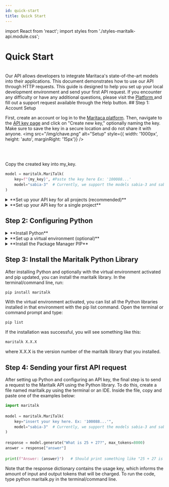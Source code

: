 ```yaml
---
id: quick-start
title: Quick Start
---
```

import React from 'react';
import styles from './styles-maritalk-api.module.css';

# Quick Start
<!-- TODO: Add link to API Reference when it is ready
<div className={styles['callout-box']}>
  <img src="/img/code-icon.png" alt="Code Icon" />
  <div>
    <strong>Want to go straight to the code?</strong><br />
    <span>Skip the quick start and navigate to <a href="/docs/api-reference">API reference</a>.</span>
  </div>
</div>
 -->
<br />
Our API allows developers to integrate Maritaca's state-of-the-art models into their applications. This document demonstrates how to use our API through HTTP requests. This guide is designed to help you set up your local development environment and send your first API request. If you encounter any difficulty or have any additional questions, please visit the <a href="https://plataforma.maritaca.ai/" className={styles.customLink}>
  Platform
</a> and fill out a support request available through the Help button.
<!-- TODO: Add link to API Reference when it is ready 
If you are an experienced developer, you can go directly to the [API reference](/docs/api-reference").
-->
## Step 1: Account Setup

First, create an account or log in to the [Maritaca platform](https://plataforma.maritaca.ai/). Then, navigate to the [API key page](https://plataforma.maritaca.ai/chaves-de-api) and click on "Create new key," optionally naming the key. Make sure to save the key in a secure location and do not share it with anyone.
<img src="/img/chave.png" alt="Setup" style={{ width: '1000px', height: 'auto', marginRight: '15px'}} />

<br/>
<br/>

Copy the created key into my_key.
```python
model = maritalk.MariTalk(
    key=f"{my_key}", #Paste the key here Ex: '100088...'
    model="sabia-3"  # Currently, we support the models sabia-3 and sabia-2-small
)
```
<details>
  <summary> **Set up your API key for all projects (recommended)** </summary>

  To set up your API key from the Maritaca AI platform for use in your projects, you will need to define an environment variable that will store this key. The process is similar on both Linux and Windows systems, but there are differences in how environment variables are handled on each system. Here is a step-by-step guide for both operating systems. The main advantage of this approach is that the Python library will automatically detect and use the key without requiring you to write any code.
  #### For Linux/macOS:

  1. **Open the Terminal:** Open the terminal on your Linux or macOS operating system.
  2. **Export the Environment Variable:** Write the line below, replacing my_key with your key created in step 1:
  ```bash
  export MARITACA_API_KEY='my_key'
  ```
  3. **Add to Profile File:** For this configuration to persist in all sessions, add the export command to your shell's profile file. For Bash, it is usually .bashrc, .bash_profile, or .profile in your user folder. Open the appropriate file with a text editor:
  ```bash
  nano ~/.bashrc
  ```
  and add the line
  ```bash
  export MARITACA_API_KEY='my_key'
  ```
  4. **Load the Profile File:** To make the changes take effect, you need to load the updated profile file:
  ```bash
  source ~/.bashrc
  ```
  5. **Verification:** Verify the configuration by typing the following command in the terminal:
  ```bash
  echo $MARITACA_API_KEY
  ```
  If everything went correctly, your key should be displayed.

  #### Windows

  1. **Open Command Prompt or PowerShell:** Open the command prompt (CMD) or PowerShell on your Windows system.

  2. **Define the Environment Variable:** In the command prompt, you can define the environment variable temporarily with the following command:
  ```bash
  set MARITACA_API_KEY='my_key'
  ```
  In PowerShell, the command would be:
  ```bash
  $env:MARITACA_API_KEY='my_key'
  ```
  This command will define the environment variable for the current session.

  3. **Permanent Configuration:** To make the environment variable persistent, you need to add the key to your user profile.
  Go to Control Panel > System > Advanced system settings > Environment variables.
  In the "User variables" section, click "New...".
  Set the variable name as MARITACA_API_KEY and the value as your API key.
  Click OK to close the dialog boxes.

  5. **Verification:** Verify the configuration by typing the following command in the terminal:
  ```bash
  echo $MARITACA_API_KEY
  ```
  If everything went correctly, your key should be displayed.
</details>
<details>
  <summary> **Set up your API key for a single project** </summary>

  To ensure that your API key is kept confidential and restricted to a specific project, you can implement a secure key management system. First, configure an environment variables file called .env in the directory of your project.

  To protect your credentials and prevent them from being accidentally sent to a version control repository, it is essential to create a .gitignore file in the root directory of the project. In this file, enter the line .env to ensure that the .env file is not tracked by the version control system.

  After establishing the .gitignore file, you can proceed to create the .env file. Use the terminal or your preferred IDE (Integrated Development Environment) to edit these files. Enter your secret API key in the .env file, defining it as MARITACA_API_KEY. If you do not yet have an API key, you need to generate one by accessing the API keys section on the relevant platform.

  Your .env file should be configured as follows:

  ```text
  MARITACA_API_KEY= 'my_key'
  ```
  Make sure to replace my_key with your actual API key. This file will now contain the key necessary for your Python code to access the services associated with your API key, keeping the credentials secure and private.

  The API key can be imported by running the following code:

  ```python
  import maritalk

  model = maritalk.MariTalk(
      key="my_key",
      model="sabia-3"  # Currently, we support the models sabia-3 and sabia-2-small
  )

  ```
</details>


## Step 2: Configuring Python
<details>
  <summary>**Install Python**</summary>

    To use the Maritaca Python library, you will need to ensure that you have Python installed. Some computers come with Python pre-installed, while others require you to set it up yourself.

    1. Go to the official Python website: [https://www.python.org/](https://www.python.org/)
    2. In the top menu, click on "Downloads".
    3. Choose the latest version of Python that is compatible with your operating system (Windows, macOS, or Linux).
    4. Click to download the installer.
    5. After the download, open the installation file.
    6. If you are on a Windows system, click "Run" or "Executar".
    7. Follow the installation wizard steps.
      - **For Windows and macOS:** The default installation is usually sufficient. Make sure to check the option to add Python to the system PATH.
      - **For Linux:** On many distributions, Python is already pre-installed. If you need to install or update it, you can use your distribution's package manager (such as `apt` for Ubuntu, `yum` for Fedora, etc.).
    8. To verify that Python was installed correctly, open the terminal (or command prompt on Windows) and type:
    ```bash
    python --version
    ```
</details>

<details>
  <summary>**Set up a virtual environment (optional)**</summary>

A virtual environment is a directory that contains an independent Python environment, with its own installation of packages. This allows you to manage dependencies for different projects easily. To create a virtual environment, Python provides an embedded module called `venv` that offers the basic functionality needed for the virtual environment. Open the terminal or command prompt and execute the following commands:

```bash
python -m venv my_environment
```

To work with the virtual environment, you need to activate it:

On Unix-based systems (Linux/macOS) execute:
```bash
source my_environment/bin/activate
```

On Windows, execute:

```bash
my_environment\Scripts\activate
```
After activation, the name of your environment will appear in the prompt, indicating that you are working within it.
</details>

<details>
  <summary>**Install the Package Manager PIP**</summary>

Python already comes with PIP, which is a package manager, but you should check if you are using the latest version:
```bash
pip install --upgrade pip
```
</details>

## Step 3: Install the Maritalk Python Library
After installing Python and optionally with the virtual environment activated and pip updated, you can install the maritalk library. In the terminal/command line, run:

```bash
pip install maritalk
```

With the virtual environment activated, you can list all the Python libraries installed in that environment with the pip list command. Open the terminal or command prompt and type:

```bash
pip list
```
If the installation was successful, you will see something like this:
```bash
maritalk X.X.X
```
where X.X.X is the version number of the maritalk library that you installed.


## Step 4: Sending your first API request

After setting up Python and configuring an API key, the final step is to send a request to the Maritalk API using the Python library. To do this, create a file named maritalk.py using the terminal or an IDE.
Inside the file, copy and paste one of the examples below:

```python
import maritalk

model = maritalk.MariTalk(
    key="insert your key here. Ex: '100088...'",
    model="sabia-3"  # Currently, we support the models sabia-3 and sabia-2-small
)

response = model.generate("What is 25 + 27?", max_tokens=8000)
answer = response["answer"]

print(f"Answer: {answer}")   # Should print something like "25 + 27 is equal to 52."
```
Note that the response dictionary contains the usage key, which informs the amount of input and output tokens that will be charged.
To run the code, type python maritalk.py in the terminal/command line.
